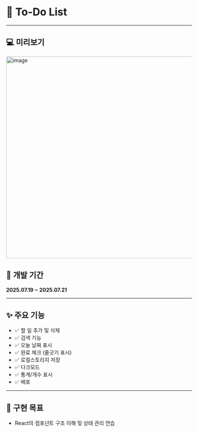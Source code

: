 # 📝 To-Do List
---

## 💻 미리보기
<img width="555" height="549" alt="image" src="https://github.com/user-attachments/assets/f6cee2e2-0543-4b79-8ce2-5d79f3c89730" />


## 📅 개발 기간

**2025.07.19 ~ 2025.07.21**  

---

## ✨ 주요 기능

- ✅ 할 일 추가 및 삭제
- ✅ 검색 기능
- ✅ 오늘 날짜 표시
- ✅ 완료 체크 (줄긋기 표시)
- ✅ 로컬스토리지 저장
- ✅ 다크모드
- ✅ 통계/개수 표시
- ✅ 배포

---

## 🎯 구현 목표
- React의 컴포넌트 구조 이해 및 상태 관리 연습
